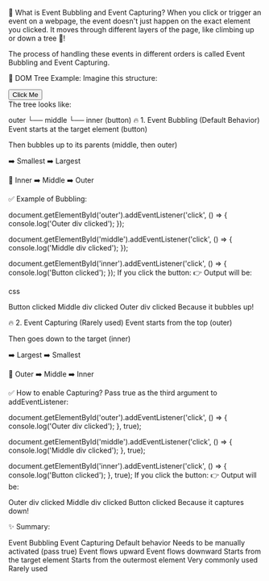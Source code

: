 🧠 What is Event Bubbling and Event Capturing?
When you click or trigger an event on a webpage, the event doesn't just happen on the exact element you clicked.
It moves through different layers of the page, like climbing up or down a tree 🌳!

The process of handling these events in different orders is called Event Bubbling and Event Capturing.

📍 DOM Tree Example:
Imagine this structure:

<div id="outer">
  <div id="middle">
    <button id="inner">Click Me</button>
  </div>
</div>
The tree looks like:

outer
└── middle
└── inner (button)
🔥 1. Event Bubbling (Default Behavior)
Event starts at the target element (button)

Then bubbles up to its parents (middle, then outer)

➡️ Smallest ➡️ Largest

🔵 Inner ➡️ Middle ➡️ Outer

✅ Example of Bubbling:

document.getElementById('outer').addEventListener('click', () => {
console.log('Outer div clicked');
});

document.getElementById('middle').addEventListener('click', () => {
console.log('Middle div clicked');
});

document.getElementById('inner').addEventListener('click', () => {
console.log('Button clicked');
});
If you click the button:
👉 Output will be:

css

Button clicked
Middle div clicked
Outer div clicked
Because it bubbles up!

🔥 2. Event Capturing (Rarely used)
Event starts from the top (outer)

Then goes down to the target (inner)

➡️ Largest ➡️ Smallest

🔵 Outer ➡️ Middle ➡️ Inner

✅ How to enable Capturing?
Pass true as the third argument to addEventListener:

document.getElementById('outer').addEventListener('click', () => {
console.log('Outer div clicked');
}, true);

document.getElementById('middle').addEventListener('click', () => {
console.log('Middle div clicked');
}, true);

document.getElementById('inner').addEventListener('click', () => {
console.log('Button clicked');
}, true);
If you click the button:
👉 Output will be:

Outer div clicked
Middle div clicked
Button clicked
Because it captures down!

✨ Summary:

Event Bubbling Event Capturing
Default behavior Needs to be manually activated (pass true)
Event flows upward Event flows downward
Starts from the target element Starts from the outermost element
Very commonly used Rarely used
